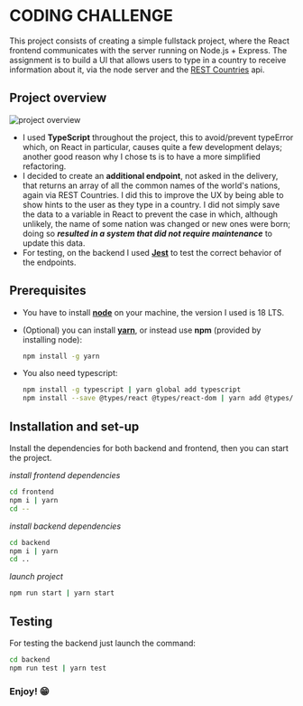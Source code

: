 # CODING CHALLENGE

This project consists of creating a simple fullstack project, where the React frontend communicates with the server running on Node.js + Express. 
The assignment is to build a UI that allows users to type in a country to receive information about it, via the node server and the [REST Countries](https://restcountries.com/) api.

## Project overview
![project overview](https://i.imgur.com/4cXhwpE.png)
- I used **TypeScript** throughout the project, this to avoid/prevent typeError which, on React in particular, causes quite a few development delays; another good reason why I chose ts is to have a more simplified refactoring.
- I decided to create an **additional endpoint**, not asked in the delivery, that returns an array of all the common names of the world's nations, again via REST Countries. 
I did this to improve the UX by being able to show hints to the user as they type in a country.
I did not simply save the data to a variable in React to prevent the case in which, although unlikely, the name of some nation was changed or new ones were born; doing so ***resulted in a system that did not require maintenance*** to update this data.
- For testing, on the backend I used [**Jest**](https://jestjs.io/) to test the correct behavior of the endpoints.

## Prerequisites

- You have to install [**node**](https://nodejs.org/en) on your machine, the version I used is 18 LTS.
- (Optional) you can install [**yarn**](https://yarnpkg.com/), or instead use **npm** (provided by installing node):

    ```sh
    npm install -g yarn
    ```
- You also need typescript:

    ```sh
    npm install -g typescript | yarn global add typescript
    npm install --save @types/react @types/react-dom | yarn add @types/react @types/react-dom
    ```
## Installation and set-up
Install the dependencies for both backend and frontend, then you can start the project.

_install frontend dependencies_
```sh
cd frontend
npm i | yarn
cd --
```
_install backend dependencies_
```sh
cd backend
npm i | yarn
cd ..
```
_launch project_
```sh
npm run start | yarn start
```

## Testing
For testing the backend just launch the command:
```sh
cd backend
npm run test | yarn test
```

### Enjoy! 😁